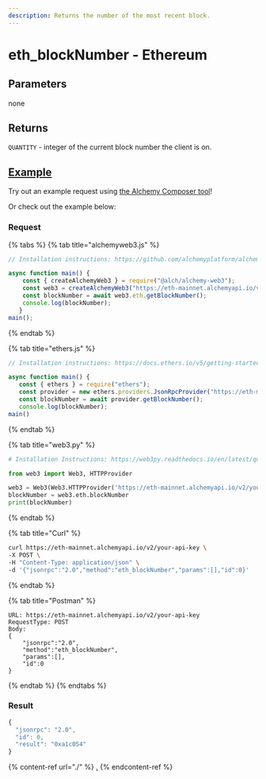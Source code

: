 ```yaml
---
description: Returns the number of the most recent block.
---
```


# eth\_blockNumber - Ethereum

## Parameters

none

## Returns

`QUANTITY` - integer of the current block number the client is on.

## [Example](eth-blocknumber.md#parameters)

Try out an example request using [the Alchemy Composer tool](https://composer.alchemyapi.io/?composer\_state=%7B%22chain%22%3A0%2C%22network%22%3A0%2C%22methodName%22%3A%22eth\_getBlockByNumber%22%2C%22paramValues%22%3A%5B%22latest%22%2Cfalse%5D%7D)!

Or check out the example below:

### Request

{% tabs %}
{% tab title="alchemyweb3.js" %}
```javascript
// Installation instructions: https://github.com/alchemyplatform/alchemy-web3

async function main() {
    const { createAlchemyWeb3 } = require("@alch/alchemy-web3");
    const web3 = createAlchemyWeb3("https://eth-mainnet.alchemyapi.io/v2/your-api-key");
    const blockNumber = await web3.eth.getBlockNumber();
    console.log(blockNumber);
   }
main();
```
{% endtab %}

{% tab title="ethers.js" %}
```javascript
// Installation instructions: https://docs.ethers.io/v5/getting-started/#installing

async function main() {
   const { ethers } = require("ethers");
   const provider = new ethers.providers.JsonRpcProvider("https://eth-mainnet.alchemyapi.io/v2/your-api-key");
   const blockNumber = await provider.getBlockNumber();
   console.log(blockNumber);
main()
```
{% endtab %}

{% tab title="web3.py" %}
```python
# Installation Instructions: https://web3py.readthedocs.io/en/latest/quickstart.html#installation

from web3 import Web3, HTTPProvider

web3 = Web3(Web3.HTTPProvider('https://eth-mainnet.alchemyapi.io/v2/your-api-key'))
blockNumber = web3.eth.blockNumber
print(blockNumber)
```
{% endtab %}

{% tab title="Curl" %}
```bash
curl https://eth-mainnet.alchemyapi.io/v2/your-api-key \
-X POST \
-H "Content-Type: application/json" \
-d '{"jsonrpc":"2.0","method":"eth_blockNumber","params":[],"id":0}'
```
{% endtab %}

{% tab title="Postman" %}
```http
URL: https://eth-mainnet.alchemyapi.io/v2/your-api-key
RequestType: POST
Body: 
{
    "jsonrpc":"2.0",
    "method":"eth_blockNumber",
    "params":[],
    "id":0
}
```
{% endtab %}
{% endtabs %}

### Result

```javascript
{
  "jsonrpc": "2.0",
  "id": 0,
  "result": "0xa1c054"
}
```

{% content-ref url="./" %}
[.](./)
{% endcontent-ref %}
